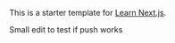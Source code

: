 This is a starter template for [Learn Next.js](https://nextjs.org/learn).

Small edit to test if push works